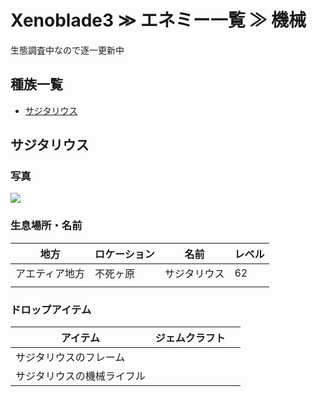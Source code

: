 # Xenoblade3 ≫ エネミー一覧 ≫ 機械

生態調査中なので逐一更新中


## 種族一覧

- [サジタリウス](#サジタリウス)


## サジタリウス

### 写真

![](./サジタリウス.jpg)

### 生息場所・名前

| 地方           | ロケーション | 名前         | レベル |
| -------------- | ------------ | ------------ | ------ |
| アエティア地方 | 不死ヶ原     | サジタリウス | 62     |
|                |              |              |        |


### ドロップアイテム

| アイテム                   | ジェムクラフト |     |
| -------------------------- | -------------- | --- |
| サジタリウスのフレーム     |                |     |
| サジタリウスの機械ライフル |                |     |

